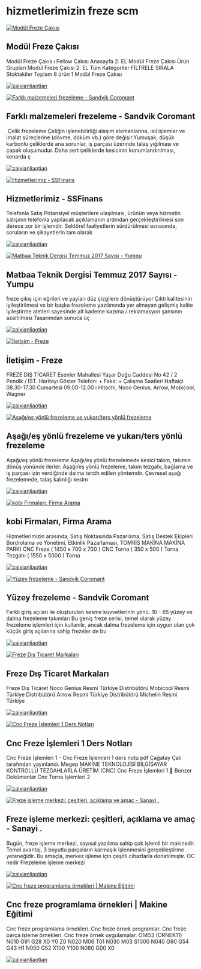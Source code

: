 # hizmetlerimizin freze scm
<a href="https://mnn.zoosnet.net/LR/Chatpre.aspx?id=MNN94995150&p=https://topgrinding.com/" target="_blank">![Modül Freze Çakısı](https://github.com/technlg/images/blob/main/56.jpg)</a>
## Modül Freze Çakısı
Modül Freze Çakıs ı Fellow Çakısı Anasayfa 2. EL Modül Freze Çakısı Ürün Grupları Modül Freze Çakısı 2. EL Tüm Kategoriler FİLTRELE SIRALA Stoktakiler Toplam 8 ürün 1 Modül Freze Çakısı 
<a href="https://mnn.zoosnet.net/LR/Chatpre.aspx?id=MNN94995150&p=https://topgrinding.com/" target="_blank"><img src="https://github.com/technlg/images/raw/main/chat11.jpg" alt="zaixianliaotian"/></a><a href="//whatsapp.shibangsoft.com/WhatsApp.php" ><img src="https://github.com/technlg/images/raw/main/chat11.png" alt=""></a>
<a href="https://mnn.zoosnet.net/LR/Chatpre.aspx?id=MNN94995150&p=https://topgrinding.com/" target="_blank">![Farklı malzemeleri frezeleme - Sandvik Coromant](https://github.com/technlg/images/blob/main/66.jpg)</a>
## Farklı malzemeleri frezeleme - Sandvik Coromant
&nbsp;Çelik frezeleme Çeliğin işlenebilirliği alaşım elemanlarına, ısıl işlemler ve imalat süreçlerine (dövme, döküm vb.) göre değişir.Yumuşak, düşük karbonlu çeliklerde ana sorunlar, iş parçası üzerinde talaş yığılması ve çapak oluşumudur. Daha sert çeliklerde kesicinin konumlandırılması, kenarda ç
<a href="https://mnn.zoosnet.net/LR/Chatpre.aspx?id=MNN94995150&p=https://topgrinding.com/" target="_blank"><img src="https://github.com/technlg/images/raw/main/chat11.jpg" alt="zaixianliaotian"/></a><a href="//whatsapp.shibangsoft.com/WhatsApp.php" ><img src="https://github.com/technlg/images/raw/main/chat11.png" alt=""></a>
<a href="https://mnn.zoosnet.net/LR/Chatpre.aspx?id=MNN94995150&p=https://topgrinding.com/" target="_blank">![Hizmetlerimiz - SSFinans](https://github.com/technlg/images/blob/main/39.jpg)</a>
## Hizmetlerimiz - SSFinans
Telefonla Satış Potansiyel müşterilere ulaşılması, ürünün veya hizmetin satışının telefonla yapılacak açıklamanın ardından gerçekleştirilmesi son derece zor bir işlemdir. Sektörel faaliyetlerin sürdürülmesi esnasında, soruların ve şikayetlerin tam olarak 
<a href="https://mnn.zoosnet.net/LR/Chatpre.aspx?id=MNN94995150&p=https://topgrinding.com/" target="_blank"><img src="https://github.com/technlg/images/raw/main/chat11.jpg" alt="zaixianliaotian"/></a><a href="//whatsapp.shibangsoft.com/WhatsApp.php" ><img src="https://github.com/technlg/images/raw/main/chat11.png" alt=""></a>
<a href="https://mnn.zoosnet.net/LR/Chatpre.aspx?id=MNN94995150&p=https://topgrinding.com/" target="_blank">![Matbaa Teknik Dergisi Temmuz 2017 Sayısı - Yumpu](https://github.com/technlg/images/blob/main/54.jpg)</a>
## Matbaa Teknik Dergisi Temmuz 2017 Sayısı - Yumpu
freze çıkış için eğrileri ve yayları düz çizgilere dönüştürüyor Çıktı kalitesinin iyileştirilmesi ve bir başka frezeleme yazılımında yer almayan gelişmiş kalite iyileştirme aletleri sayesinde alt kademe kazıma / reklamasyon şansının azaltılması Tasarımdan sonuca üç
<a href="https://mnn.zoosnet.net/LR/Chatpre.aspx?id=MNN94995150&p=https://topgrinding.com/" target="_blank"><img src="https://github.com/technlg/images/raw/main/chat11.jpg" alt="zaixianliaotian"/></a><a href="//whatsapp.shibangsoft.com/WhatsApp.php" ><img src="https://github.com/technlg/images/raw/main/chat11.png" alt=""></a>
<a href="https://mnn.zoosnet.net/LR/Chatpre.aspx?id=MNN94995150&p=https://topgrinding.com/" target="_blank">![İletişim - Freze](https://github.com/technlg/images/blob/main/43.jpg)</a>
## İletişim - Freze
FREZE DIŞ TİCARET Esenler Mahallesi Yaşar Doğu Caddesi No 42 / 2 Pendik / İST. Haritayı Göster Telefon: + Faks: + Çalışma Saatleri Haftaiçi 08.30-17.30 Cumartesi 09.00-12.00 ı Hitachi, Noco Genius, Arrow, Mobicool, Wagner 
<a href="https://mnn.zoosnet.net/LR/Chatpre.aspx?id=MNN94995150&p=https://topgrinding.com/" target="_blank"><img src="https://github.com/technlg/images/raw/main/chat11.jpg" alt="zaixianliaotian"/></a><a href="//whatsapp.shibangsoft.com/WhatsApp.php" ><img src="https://github.com/technlg/images/raw/main/chat11.png" alt=""></a>
<a href="https://mnn.zoosnet.net/LR/Chatpre.aspx?id=MNN94995150&p=https://topgrinding.com/" target="_blank">![Aşağı/eş yönlü frezeleme ve yukarı/ters yönlü frezeleme](https://github.com/technlg/images/blob/main/15.jpg)</a>
## Aşağı/eş yönlü frezeleme ve yukarı/ters yönlü frezeleme
Aşağı/eş yönlü frezeleme Aşağı/eş yönlü frezelemede kesici takım, takımın dönüş yönünde ilerler. Aşağı/eş yönlü frezeleme, takım tezgahı, bağlama ve iş parçası izin verdiğinde daima tercih edilen yöntemdir. Çevresel aşağı frezelemede, talaş kalınlığı kesim 
<a href="https://mnn.zoosnet.net/LR/Chatpre.aspx?id=MNN94995150&p=https://topgrinding.com/" target="_blank"><img src="https://github.com/technlg/images/raw/main/chat11.jpg" alt="zaixianliaotian"/></a><a href="//whatsapp.shibangsoft.com/WhatsApp.php" ><img src="https://github.com/technlg/images/raw/main/chat11.png" alt=""></a>
<a href="https://mnn.zoosnet.net/LR/Chatpre.aspx?id=MNN94995150&p=https://topgrinding.com/" target="_blank">![kobi Firmaları, Firma Arama](https://github.com/technlg/images/blob/main/61.jpg)</a>
## kobi Firmaları, Firma Arama
Hizmetlerimizin arasında; Satış Noktasında Pazarlama, Satış Destek Ekipleri Bordrolama ve Yönetimi, Etkinlik Pazarlaması,  TOMRİS MAKİNA MAKİNA PARKI CNC Freze ( 1450 x 700 x 700 ) CNC Torna ( 350 x 500 ) Torna Tezgahı ( 1550 x 5000 ) Torna 
<a href="https://mnn.zoosnet.net/LR/Chatpre.aspx?id=MNN94995150&p=https://topgrinding.com/" target="_blank"><img src="https://github.com/technlg/images/raw/main/chat11.jpg" alt="zaixianliaotian"/></a><a href="//whatsapp.shibangsoft.com/WhatsApp.php" ><img src="https://github.com/technlg/images/raw/main/chat11.png" alt=""></a>
<a href="https://mnn.zoosnet.net/LR/Chatpre.aspx?id=MNN94995150&p=https://topgrinding.com/" target="_blank">![Yüzey frezeleme - Sandvik Coromant](https://github.com/technlg/images/blob/main/53.jpg)</a>
## Yüzey frezeleme - Sandvik Coromant
Farklı giriş açıları ile oluşturulan kesme kuvvetlerinin yönü. 10 - 65 yüzey ve dalma frezeleme takımları Bu geniş freze serisi, temel olarak yüzey frezeleme işlemleri için kullanılır, ancak dalma frezeleme için uygun olan çok küçük giriş açılarına sahip frezeler de bu
<a href="https://mnn.zoosnet.net/LR/Chatpre.aspx?id=MNN94995150&p=https://topgrinding.com/" target="_blank"><img src="https://github.com/technlg/images/raw/main/chat11.jpg" alt="zaixianliaotian"/></a><a href="//whatsapp.shibangsoft.com/WhatsApp.php" ><img src="https://github.com/technlg/images/raw/main/chat11.png" alt=""></a>
<a href="https://mnn.zoosnet.net/LR/Chatpre.aspx?id=MNN94995150&p=https://topgrinding.com/" target="_blank">![Freze Dış Ticaret Markaları](https://github.com/technlg/images/blob/main/32.jpg)</a>
## Freze Dış Ticaret Markaları
Freze Dış Ticaret Noco Genius Resmi Türkiye Distribütörü Mobicool Resmi Türkiye Distribütörü Arrow Resmi Türkiye Distribütörü Michelin Resmi Türkiye 
<a href="https://mnn.zoosnet.net/LR/Chatpre.aspx?id=MNN94995150&p=https://topgrinding.com/" target="_blank"><img src="https://github.com/technlg/images/raw/main/chat11.jpg" alt="zaixianliaotian"/></a><a href="//whatsapp.shibangsoft.com/WhatsApp.php" ><img src="https://github.com/technlg/images/raw/main/chat11.png" alt=""></a>
<a href="https://mnn.zoosnet.net/LR/Chatpre.aspx?id=MNN94995150&p=https://topgrinding.com/" target="_blank">![Cnc Freze İşlemleri 1 Ders Notları](https://github.com/technlg/images/blob/main/45.jpg)</a>
## Cnc Freze İşlemleri 1 Ders Notları
Cnc Freze İşlemleri 1 - Cnc Freze İşlemleri 1 ders notu pdf Çağatay Çalı tarafından yayınlandı. Megep MAKİNE TEKNOLOJİSİ BİLGİSAYAR KONTROLLÜ TEZGAHLARLA ÜRETİM (CNC) Cnc Freze İşlemleri 1 📖 Benzer Dokümanlar Cnc Torna İşlemleri 2 
<a href="https://mnn.zoosnet.net/LR/Chatpre.aspx?id=MNN94995150&p=https://topgrinding.com/" target="_blank"><img src="https://github.com/technlg/images/raw/main/chat11.jpg" alt="zaixianliaotian"/></a><a href="//whatsapp.shibangsoft.com/WhatsApp.php" ><img src="https://github.com/technlg/images/raw/main/chat11.png" alt=""></a>
<a href="https://mnn.zoosnet.net/LR/Chatpre.aspx?id=MNN94995150&p=https://topgrinding.com/" target="_blank">![Freze işleme merkezi: çeşitleri, açıklama ve amaç - Sanayi .](https://github.com/technlg/images/blob/main/65.jpg)</a>
## Freze işleme merkezi: çeşitleri, açıklama ve amaç - Sanayi .
Bugün, freze işleme merkezi, sayısal yazılıma sahip çok işlemli bir makinedir. Temel avantaj, 3 boyutlu parçaların karmaşık işlenmesini gerçekleştirme yeteneğidir. Bu amaçla, merkez işleme için çeşitli cihazlarla donatılmıştır. OC nedir Frezeleme işleme merkezi 
<a href="https://mnn.zoosnet.net/LR/Chatpre.aspx?id=MNN94995150&p=https://topgrinding.com/" target="_blank"><img src="https://github.com/technlg/images/raw/main/chat11.jpg" alt="zaixianliaotian"/></a><a href="//whatsapp.shibangsoft.com/WhatsApp.php" ><img src="https://github.com/technlg/images/raw/main/chat11.png" alt=""></a>
<a href="https://mnn.zoosnet.net/LR/Chatpre.aspx?id=MNN94995150&p=https://topgrinding.com/" target="_blank">![Cnc freze programlama örnekleri | Makine Eğitimi](https://github.com/technlg/images/blob/main/38.jpg)</a>
## Cnc freze programlama örnekleri | Makine Eğitimi
Cnc freze programlama örnekleri. Cnc freze örnek programlar. Cnc freze parça işleme örnekleri. Cnc freze örnek uygulamalar. O1453 (ORNEK11) N010 G91 G28 X0 Y0 Z0 N020 M06 T01 N030 M03 S1000 N040 G90 G54 G43 H1 N050 G52 X100 Y100 N060 G00 X0
<a href="https://mnn.zoosnet.net/LR/Chatpre.aspx?id=MNN94995150&p=https://topgrinding.com/" target="_blank"><img src="https://github.com/technlg/images/raw/main/chat11.jpg" alt="zaixianliaotian"/></a><a href="//whatsapp.shibangsoft.com/WhatsApp.php" ><img src="https://github.com/technlg/images/raw/main/chat11.png" alt=""></a>
